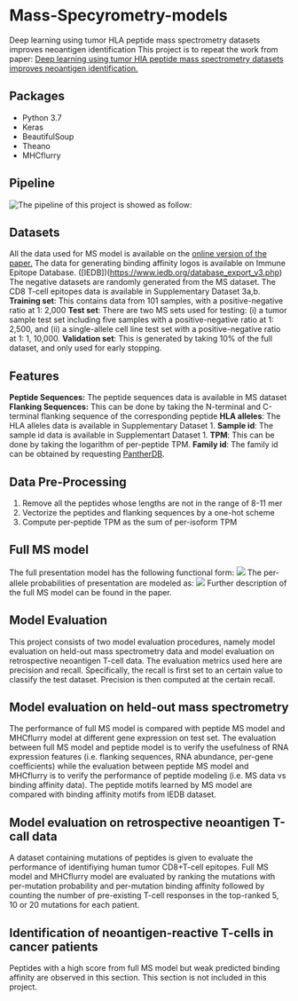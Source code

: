 # Mass-Specyrometry-models
Deep learning using tumor HLA peptide mass spectrometry datasets improves neoantigen identification
This project is to repeat the work from paper: [Deep learning using tumor HlA peptide mass spectrometry datasets improves neoantigen identification.](https://www.nature.com/articles/nbt.4313) 
## Packages
* Python 3.7
* Keras
* BeautifulSoup
* Theano
* MHCflurry
## Pipeline
![The pipeline of this project is showed as follow:](https://github.com/yutongLi1997/Mass-Specyrometry-models/blob/master/pipeline.png)
## Datasets
All the data used for MS model is available on the [online version of the paper.](https://www.nature.com/articles/nbt.4313#Sec33)
The data for generating binding affinity logos is available on Immune Epitope Database. ([IEDB])(https://www.iedb.org/database_export_v3.php)
The negative datasets are randomly generated from the MS dataset.
The CD8 T-cell epitopes data is available in Supplementary Dataset 3a,b.
**Training set**: This contains data from 101 samples, with a positive-negative ratio at 1: 2,000
**Test set**: There are two MS sets used for testing: (i) a tumor sample test set including five samples with a positive-negative ratio at 1: 2,500, and (ii) a single-allele cell line test set with a positive-negative ratio at 1: 1, 10,000.
**Validation set**: This is generated by taking 10% of the full dataset, and only used for early stopping.
## Features
**Peptide Sequences:** The peptide sequences data is available in MS dataset
**Flanking Sequences:** This can be done by taking the N-terminal and C-terminal flanking sequence of the corresponding peptide
**HLA alleles**: The HLA alleles data is available in Supplementary Dataset 1.
**Sample id**: The sample id data is available in Supplementart Dataset 1.
**TPM**: This can be done by taking the logarithm of per-peptide TPM.
**Family id**: The family id can be obtained by requesting [PantherDB](http://pantherdb.org/geneListAnalysis.do).
## Data Pre-Processing
1. Remove all the peptides whose lengths are not in the range of 8-11 mer
2. Vectorize the peptides and flanking sequences by a one-hot scheme
3. Compute per-peptide TPM as the sum of per-isoform TPM
## Full MS model
The full presentation model has the following functional form:
<img src="http://chart.googleapis.com/chart?cht=tx&chl= Pr(peptide\_i\_presented) = \sum_{k = 1}^{m}a_{k}^{i}*Pr(peptide \quad i \quad presented\_by\_allele\_k)" style="border:none;">
The per-allele probabilities of presentation are modeled as:
<img src="http://chart.googleapis.com/chart?cht=tx&chl= Pr(peptide\_i\_presented\_by\_allele\_k) = sigmoid\{NN_k (peptide_i) + NN_{flanking}(flanking_i)+ NN_{RNA}(log(TPM_i))+ \alpha_{samplie(i)} + \beta_{protein(i)}\})" style="border:none;">
Further description of the full MS model can be found in the paper.
## Model Evaluation
This project consists of two model evaluation procedures, namely model evaluation on held-out mass spectrometry data and model evaluation on retrospective neoantigen T-cell data. The evaluation metrics used here are precision and recall. Specifically, the recall is first set to an certain value to classify the test dataset. Precision is then computed at the certain recall.
## Model evaluation on held-out mass spectrometry
The performance of full MS model is compared with peptide MS model and MHCflurry model at different gene expression on test set. The evaluation between full MS model and peptide model is to verify the usefulness of RNA expression features (i.e. flanking sequences, RNA abundance, per-gene coefficients) while the evaluation between peptide MS model and MHCflurry is to verify the performance of peptide modeling (i.e. MS data vs binding affinity data).
The peptide motifs learned by MS model are compared with binding affinity motifs from IEDB dataset.
## Model evaluation on retrospective neoantigen T-call data
A dataset containing mutations of peptides is given to evaluate the performance of identifiying human tumor CD8+T-cell epitopes. Full MS model and MHCflurry model are evaluated by ranking the mutations with per-mutation probability and per-mutation binding affinity followed by counting the number of pre-existing T-cell responses in the top-ranked 5, 10 or 20 mutations for each patient.
## Identification of neoantigen-reactive T-cells in cancer patients
Peptides with a high score from full MS model but weak predicted binding affinity are observed in this section. This section is not included in this project.



